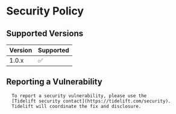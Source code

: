 # Security Policy

## Supported Versions

| Version | Supported          |
| ------- | ------------------ |
| 1.0.x   | :white_check_mark: |

## Reporting a Vulnerability

      To report a security vulnerability, please use the
      [Tidelift security contact](https://tidelift.com/security).
      Tidelift will coordinate the fix and disclosure.

